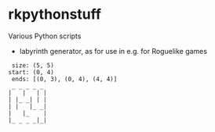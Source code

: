 # rkpythonstuff
Various Python scripts

- labyrinth generator, as for use in e.g. for Roguelike games
```
 size: (5, 5)
start: (0, 4)
 ends: [(0, 3), (0, 4), (4, 4)]
 _ _ _ _ _
|   |   | |
| |_ _| | |
| |   |_ _|
|   |_    |
|_ _ _ _|_|

```
